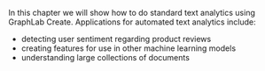 In this chapter we will show how to do standard text analytics using GraphLab Create. Applications for automated text analytics include:

* detecting user sentiment regarding product reviews 
* creating features for use in other machine learning models
* understanding large collections of documents


